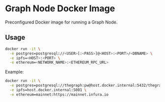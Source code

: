 # Graph Node Docker Image

Preconfigured Docker image for running a Graph Node.

## Usage

```sh
docker run -it \
  -e postgres=postgresql://<USER>[:<PASS>]@<HOST>:<PORT>/<DBNAME> \
  -e ipfs=<HOST>:<PORT> \
  -e ethereum=<NETWORK_NAME>:<ETHEREUM_RPC_URL>
```

Example:

```sh
docker run -it \
  -e postgres=postgresql://thegraph:pw@host.docker.internal:5432/thegraph \
  -e ipfs=host.docker.internal:5001 \
  -e ethereum=mainnet:https://mainnet.infura.io
```
